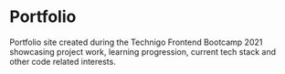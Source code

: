 # Portfolio

Portfolio site created during the Technigo Frontend Bootcamp 2021 showcasing project work, learning progression, current tech stack and other code related interests. 

